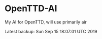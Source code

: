 # OpenTTD-AI
My AI for OpenTTD, will use primarily air

Latest backup: Sun Sep 15 18:07:01 UTC 2019
